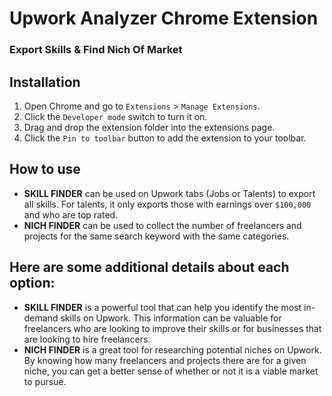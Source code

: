 <h1>Upwork Analyzer Chrome Extension</h1>
<h3>Export Skills &amp; Find Nich Of Market</h3>
<h2>Installation</h2>
<ol>
<li>Open Chrome and go to <code>Extensions</code> > <code>Manage Extensions</code>.</li>
<li>Click the <code>Developer mode</code> switch to turn it on.</li>
<li>Drag and drop the extension folder into the extensions page.</li>
<li>Click the <code>Pin to toolbar</code> button to add the extension to your toolbar.</li>
</ol>
<h2>How to use</h2>
<ul>
<li><strong>SKILL FINDER</strong> can be used on Upwork tabs (Jobs or Talents) to export all skills. For talents, it only exports those with earnings over <code>$100,000</code> and who are top rated.</li>
<li><strong>NICH FINDER</strong> can be used to collect the number of freelancers and projects for the same search keyword with the same categories.</li>
</ul>
<h2>Here are some additional details about each option:</h2>
<ul>
<li><strong>SKILL FINDER</strong> is a powerful tool that can help you identify the most in-demand skills on Upwork. This information can be valuable for freelancers who are looking to improve their skills or for businesses that are looking to hire freelancers.</li>
<li><strong>NICH FINDER</strong> is a great tool for researching potential niches on Upwork. By knowing how many freelancers and projects there are for a given niche, you can get a better sense of whether or not it is a viable market to pursue.</li>
</ul>
